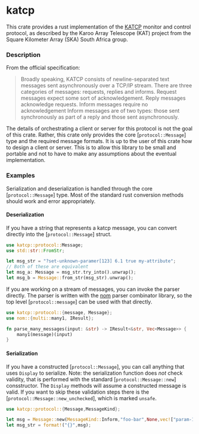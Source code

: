 # katcp

This crate provides a rust implementation of the [KATCP](https://katcp-python.readthedocs.io/en/latest/_downloads/361189acb383a294be20d6c10c257cb4/NRF-KAT7-6.0-IFCE-002-Rev5-1.pdf)
monitor and control protocol, as described by the Karoo Array Telescope (KAT) project from the Square Kilometer Array (SKA) South Africa group.

### Description

From the official specification:
> Broadly speaking, KATCP consists of newline-separated text messages sent asynchronously over a TCP/IP
> stream. There are three categories of messages: requests, replies and informs. Request messages expect some
> sort of acknowledgement. Reply messages acknowledge requests. Inform messages require no acknowledgement
> Inform messages are of two types: those sent synchronously as part of a reply and those sent asynchronously.

The details of orchestrating a client or server for this protocol is not the goal of this crate. Rather, this crate
only provides the core [`protocol::Message`] type and the required message formats. It is up to the user of this crate how to design
a client or server. This is to allow this library to be small and portable and not to have to make any assumptions about
the eventual implementation.

### Examples

Serialization and deserialization is handled through the core [`protocol::Message`] type. Most of the standard rust conversion methods should work
and error appropriately.

#### Deserialization

If you have a string that represents a katcp message, you can convert directly into the [`protocol::Message`] struct.

```rust
use katcp::protocol::Message;
use std::str::FromStr;

let msg_str = "?set-unknown-paramer[123] 6.1 true my-attribute";
// Both of these are equivalent
let msg_a: Message = msg_str.try_into().unwrap();
let msg_b = Message::from_str(msg_str).unwrap();
```

If you are working on a stream of messages, you can invoke the parser directly. The parser is written with the [nom](https://github.com/Geal/nom)
parser combinator library, so the top level [`protocol::message`] can be used with that directly.

```rust
use katcp::protocol::{message, Message};
use nom::{multi::many1, IResult};

fn parse_many_messages(input: &str) -> IResult<&str, Vec<Message>> {
    many1(message)(input)
}
```

#### Serialization

If you have a constructed [`protocol::Message`], you can call anything that uses `Display` to serialize.
Note: the serialization function does *not* check validity, that is performed with the standard [`protocol::Message::new`]
consstructor. The `Display` methods will assume a constructed message is valid. If you want to skip these validation steps
there is the [`protocol::Message::new_unchecked`], which is marked `unsafe`.

```rust
use katcp::protocol::{Message,MessageKind};

let msg = Message::new(MessageKind::Inform,"foo-bar",None,vec!["param-1","param-2"]).unwrap(); // Panic on bad arguments
let msg_str = format!("{}",msg);
```
